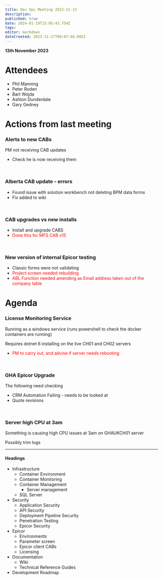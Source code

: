 ```yaml
---
title: Dev Ops Meeting 2023-11-13
description: 
published: true
date: 2024-01-19T15:05:43.754Z
tags: 
editor: markdown
dateCreated: 2023-11-27T09:07:48.095Z
---
```


**13th November 2023**

# Attendees

* Phil Manning
* Peter Roden
* Bart Wojda
* Ashton Dunderdale
* Gary Gedney

# Actions from last meeting

### Alerts to new CABs

PM not receiving CAB updates 
- Check he is now receiving them

<br/>

### Alberta CAB update - errors
- Found issue with solution workbench not deleting BPM data forms
- Fix added to wiki

<br/>

### CAB upgrades vs new installs
- Install and upgrade CABS
- <span style="color:red"> Done this for MFS CAB v15 </span>

<br/>

### New version of internal Epicor testing

- Classic forms were not validating
- <span style="color:red"> Project screen needed rebuilding </span>
- <span style="color:red"> ABL Function needed amending as Email address taken out of the company table </span>


# Agenda

### License Monitoring Service

Running as a windows service (runs powershell to check the docker containers are running)

Requires dotnet 6 installing on the live CH01 and CH02 servers

- <span style="color:red"> PM to carry out, and advise if server needs rebooting </span>

<br/>


### GHA Epicor Upgrade

The following need checking

- CRM Automation
Failing - needs to be looked at
- Quote revisions

<br/>

### Server high CPU at 3am

Something is causing high CPU issues at 3am on GHAUKCH01 server

Possibly trim logs

---

#### Headings
- Infrastructure
	- Container Environment
  - Container Monitoring
  - Container Management
	- Server management
  - SQL Server
- Security
	- Application Security
  - API Security
  - Deployment Pipeline Security
  - Penetration Testing
  - Epicor Security
- Epicor
	- Environments
  - Parameter screen
  - Epicor client CABs
  - Licensing
- Documentation
	- Wiki
  - Technical Reference Guides
- Development Roadmap
